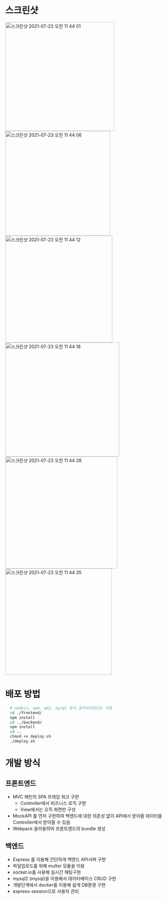 # 스크린샷

<img width="342" alt="스크린샷 2021-07-23 오전 11 44 01" src="https://user-images.githubusercontent.com/47034129/126731902-0a93febf-889b-48fe-995e-4a6797f13608.png"> <img width="329" alt="스크린샷 2021-07-23 오전 11 44 06" src="https://user-images.githubusercontent.com/47034129/126731911-dcc0d4c7-1535-4d24-bbc3-32676e1c9f53.png"> <img width="336" alt="스크린샷 2021-07-23 오전 11 44 12" src="https://user-images.githubusercontent.com/47034129/126731915-0d65bf9c-0a41-4a7d-805a-c67ab165ab67.png"> <img width="358" alt="스크린샷 2021-07-23 오전 11 44 18" src="https://user-images.githubusercontent.com/47034129/126731921-2926049e-86ff-4923-b34d-e918d6f35a95.png"> <img width="352" alt="스크린샷 2021-07-23 오전 11 44 28" src="https://user-images.githubusercontent.com/47034129/126731936-188dde5f-27ca-4ac2-8207-e9a027983b27.png"> <img width="334" alt="스크린샷 2021-07-23 오전 11 44 35" src="https://user-images.githubusercontent.com/47034129/126731948-14a3fe1d-d662-491f-8788-41f8f1713d54.png">

# 배포 방법
```bash
  # nodejs, npm, pm2, mysql 등이 설치되어있다는 가정
  cd ./frontend/
  npm install
  cd ../backend/
  npm install
  cd ..
  chmod +x deploy.sh
  ./deploy.sh
```

# 개발 방식

## 프론트엔드
  - MVC 패턴의 SPA 프레임 워크 구현
    - Controller에서 비즈니스 로직 구현
    - View에서는 오직 화면만 구성
  - MockAPI 를 먼저 구현하여 백엔드에 대한 의존성 없이 API에서 받아올 데이터를 Controller에서 받아올 수 있음
  - Webpack 을이용하여 프론트엔드의 bundle 생성

## 백엔드
  - Express 를 이용해 간단하게 백엔드 API서버 구현
  - 파일업로드를 위해 multer 모듈을 이용
  - socket.io를 사용해 실시간 채팅구현
  - mysql2 (mysql)을 이용해서 데이터베이스 CRUD 구현
  - 개발단계에서 docker를 이용해 쉽게 DB환경 구현
  - express-session으로 사용자 관리

